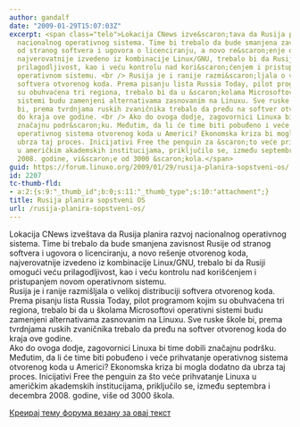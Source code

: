 ```yaml
---
author: gandalf
date: "2009-01-29T15:07:03Z"
excerpt: <span class="telo">Lokacija CNews izve&scaron;tava da Rusija planira razvoj
  nacionalnog operativnog sistema. Time bi trebalo da bude smanjena zavisnost Rusije
  od stranog softvera i ugovora o licenciranju, a novo re&scaron;enje otvorenog koda,
  najverovatnije izvedeno iz kombinacije Linux/GNU, trebalo bi da Rusiji omogući veću
  prilagodljivost, kao i veću kontrolu nad kori&scaron;ćenjem i pristupanjem novom
  operativnom sistemu. <br /> Rusija je i ranije razmi&scaron;ljala o velikoj distribuciji
  softvera otvorenog koda. Prema pisanju lista Russia Today, pilot programom kojim
  su obuhvaćena tri regiona, trebalo bi da u &scaron;kolama Microsoftovi operativni
  sistemi budu zamenjeni alternativama zasnovanim na Linuxu. Sve ruske &scaron;kole
  bi, prema tvrdnjama ruskih zvaničnika trebalo da pređu na softver otvorenog koda
  do kraja ove godine. <br /> Ako do ovoga dodje, zagovornici Linuxa bi time dobili
  značajnu podr&scaron;ku. Međutim, da li će time biti pobuđeno i veće prihvatanje
  operativnog sistema otvorenog koda u Americi? Ekonomska kriza bi mogla dodatno da
  ubrza taj proces. Inicijativi Free the penguin za &scaron;to veće prihvatanje Linuxa
  u američkim akademskih institucijama, priključilo se, između septembra i decembra
  2008. godine, vi&scaron;e od 3000 &scaron;kola.</span>
guid: https://forum.linuxo.org/2009/01/29/rusija-planira-sopstveni-os/
id: 2207
tc-thumb-fld:
- a:2:{s:9:"_thumb_id";b:0;s:11:"_thumb_type";s:10:"attachment";}
title: Rusija planira sopstveni OS
url: /rusija-planira-sopstveni-os/
---
```

<span class="telo">Lokacija CNews izve&scaron;tava da Rusija planira razvoj nacionalnog operativnog sistema. Time bi trebalo da bude smanjena zavisnost Rusije od stranog softvera i ugovora o licenciranju, a novo re&scaron;enje otvorenog koda, najverovatnije izvedeno iz kombinacije Linux/GNU, trebalo bi da Rusiji omogući veću prilagodljivost, kao i veću kontrolu nad kori&scaron;ćenjem i pristupanjem novom operativnom sistemu. <br /> Rusija je i ranije razmi&scaron;ljala o velikoj distribuciji softvera otvorenog koda. Prema pisanju lista Russia Today, pilot programom kojim su obuhvaćena tri regiona, trebalo bi da u &scaron;kolama Microsoftovi operativni sistemi budu zamenjeni alternativama zasnovanim na Linuxu. Sve ruske &scaron;kole bi, prema tvrdnjama ruskih zvaničnika trebalo da pređu na softver otvorenog koda do kraja ove godine. <br /> Ako do ovoga dodje, zagovornici Linuxa bi time dobili značajnu podr&scaron;ku. Međutim, da li će time biti pobuđeno i veće prihvatanje operativnog sistema otvorenog koda u Americi? Ekonomska kriza bi mogla dodatno da ubrza taj proces. Inicijativi Free the penguin za &scaron;to veće prihvatanje Linuxa u američkim akademskih institucijama, priključilo se, između septembra i decembra 2008. godine, vi&scaron;e od 3000 &scaron;kola.</span><!--break-->

[Креирај тему форума везану за овај текст](https://linuxo.org/nova-tema-na-forumu/?se_pid=2207)